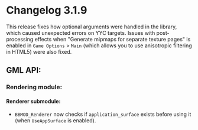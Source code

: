 # Changelog 3.1.9
This release fixes how optional arguments were handled in the library, which caused unexpected errors on YYC targets. Issues with post-processing effects when "Generate mipmaps for separate texture pages" is enabled in `Game Options` > `Main` (which allows you to use anisotropic filtering in HTML5) were also fixed.

## GML API:
### Rendering module:
#### Renderer submodule:
* `BBMOD_Renderer` now checks if `application_surface` exists before using it (when `UseAppSurface` is enabled).
